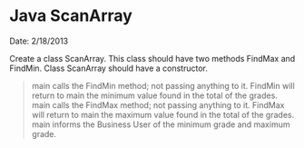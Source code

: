 # Java ScanArray
Date: 2/18/2013

Create a class ScanArray. 
This class should have two methods FindMax and FindMin. 
Class ScanArray  should  have  a  constructor.

 >  main  calls the  FindMin   method;  not  passing  anything  to  it.
 >  FindMin  will  return  to  main  the  minimum  value  found  in  the  total  of  the  grades.
 >  main  calls  the  FindMax  method;  not  passing  anything  to  it.
 >  FindMax  will  return  to  main  the  maximum  value  found  in  the  total  of  the  grades.
 >  main  informs  the  Business User  of  the  minimum  grade  and  maximum  grade.

